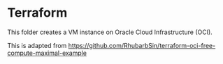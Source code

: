 # Terraform

This folder creates a VM instance on Oracle Cloud Infrastructure (OCI).

This is adapted from https://github.com/RhubarbSin/terraform-oci-free-compute-maximal-example